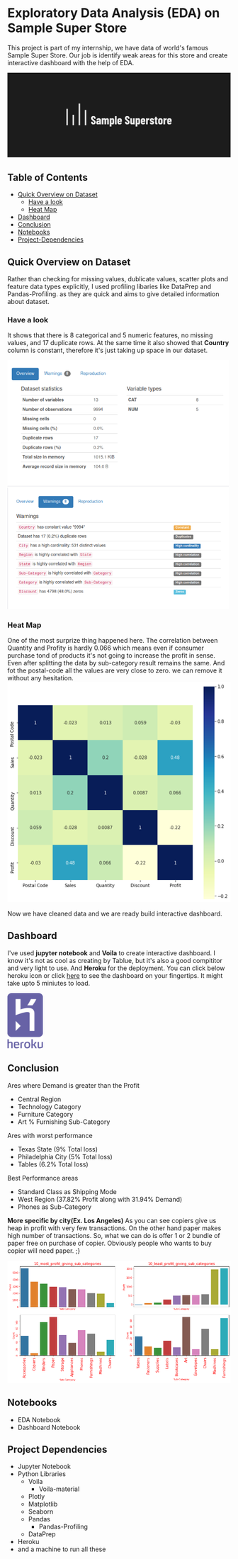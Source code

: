 # Exploratory Data Analysis (EDA) on Sample Super Store

   This project is part of my internship, we have data of world's famous Sample Super Store. Our job is identify weak areas for this store and create interactive dashboard with the help of EDA.
   
![](Images/sample_super_store.png)

## Table of Contents
* [Quick Overview on Dataset](#quick-overview-on-dataset)
   * [Have a look](#have-a-look)
   * [Heat Map](#heat-map)
 * [Dashboard](#dashboard)
 * [Conclusion](#conclusion)
 * [Notebooks](#notebooks)
 * [Project-Dependencies](#project-dependencies)

## Quick Overview on Dataset
   Rather than checking for missing values, dublicate values, scatter plots and feature data types explicitly, I used profiling libaries like DataPrep and Pandas-Profiling. as they are quick and aims to give detailed information about dataset. 
 ### Have a look
  It shows that there is 8 categorical and 5 numeric features, no missing values, and 17 duplicate rows. At the same time it also showed that **Country** column is constant, therefore it's just taking up space in our dataset. 
  
  <img src='Images/overview.png' width="500" /> <img src='Images/warnings.png' width="500" />
  
### Heat Map
  One of the most surprize thing happened here. The correlation between Quantity and Profity is hardly 0.066 which means even if consumer purchase tond of products it's not going to increase the profit in sense. Even after splitting the data by sub-category result remains the same. And fot the postal-code all the values are very close to zero. we can remove it without any hesitation.
 ![](Images/corr_sample_store.png)
 
 Now we have cleaned data and we are ready build interactive dashboard.
 
## Dashboard
I've used **jupyter notebook** and **Voila** to create interactive dashboard. I know it's not as cool as creating by Tablue, but it's also a good compititor and very light to use. And **Heroku** for the deployment. You can click below heroku icon or click [here](https://samplestore101.herokuapp.com) to see the dashboard on your fingertips. It might take upto 5 miniutes to load.

[<img src='Images/heroku.svg' width='80' />](https://samplestore101.herokuapp.com)

## Conclusion
Ares where Demand is greater than the Profit
   * Central Region
   * Technology Category
   * Furniture Category
   * Art % Furnishing Sub-Category
   
Ares with worst performance
   * Texas State (9% Total loss)
   * Philadelphia City (5% Total loss)
   * Tables (6.2% Total loss)
   
Best Performance areas
   * Standard Class as Shipping Mode
   * West Region (37.82% Profit along with 31.94% Demand)
   * Phones as Sub-Category
   
**More specific by city(Ex. Los Angeles)**
As you can see copiers give us heap in profit with very few transactions. On the other hand paper makes high number of transactions. So, what we can do is offer 1 or 2 bundle of paper free on purchase of copier. Obviously people who wants to buy copier will need paper. ;} 

![](Images/los_angeles_ss.png)

## Notebooks
* EDA Notebook
* Dashboard Notebook

## Project Dependencies
* Jupyter Notebook
* Python Libraries
   * Voila
      * Voila-material
   * Plotly
   * Matplotlib
   * Seaborn
   * Pandas
      * Pandas-Profiling
   * DataPrep
 * Heroku
 * and a machine to run all these
 
